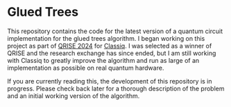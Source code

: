 # Glued Trees
This repository contains the code for the latest version of a quantum circuit implementation for the glued trees algorithm. I began working on this project as part of [QRISE 2024](https://github.com/adam-godel/qrise2024-classiq-challenge) for [Classiq](https://github.com/Classiq). I was selected as a winner of QRISE and the research exchange has since ended, but I am still working with Classiq to greatly improve the algorithm and run as large of an implementation as possible on real quantum hardware.

If you are currently reading this, the development of this repository is in progress. Please check back later for a thorough description of the problem and an initial working version of the algorithm.
